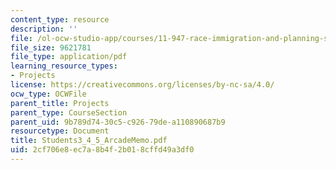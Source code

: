 ```yaml
---
content_type: resource
description: ''
file: /ol-ocw-studio-app/courses/11-947-race-immigration-and-planning-spring-2005/2cf706e8ec7a8b4f2b018cffd49a3df0_Students3_4_5_ArcadeMemo.pdf
file_size: 9621781
file_type: application/pdf
learning_resource_types:
- Projects
license: https://creativecommons.org/licenses/by-nc-sa/4.0/
ocw_type: OCWFile
parent_title: Projects
parent_type: CourseSection
parent_uid: 9b789d74-30c5-c926-79de-a110890687b9
resourcetype: Document
title: Students3_4_5_ArcadeMemo.pdf
uid: 2cf706e8-ec7a-8b4f-2b01-8cffd49a3df0
---
```

